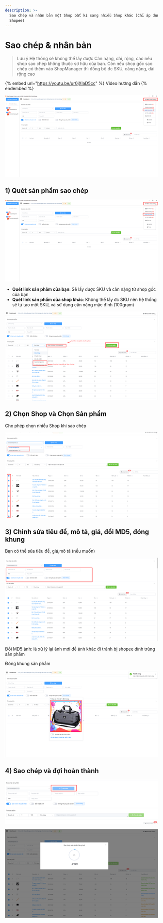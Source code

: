 ```yaml
---
description: >-
  Sao chép và nhân bản một Shop bất kì sang nhiều Shop khác (Chỉ áp dụng cho sàn
  Shopee)
---
```


# Sao chép & nhân bản

> Lưu ý Hệ thống sẽ không thể lấy được Cân nặng, dài, rộng, cao nếu shop sao chép không thuộc sơ hữu của bạn. Còn nếu shop gốc sao chép có thêm vào ShopManager thì đồng bộ đc SKU, câng nặng, dài rộng cao

{% embed url="https://youtu.be/ur0jXIaD5cc" %}
Video hướng dẫn
{% endembed %}

![](<../../.gitbook/assets/image (43).png>)

## 1) Quét sản phẩm sao chép

![](<../../.gitbook/assets/image (34).png>)

* **Quét link sản phẩm của bạn**: Sẽ lấy được SKU và cân nặng từ shop gốc của bạn
* **Quét link sản phẩm của shop khác**: Không thể lấy đc SKU nên hệ thống sẽ tự tạo một SKU, và sử dụng cân nặng mặc định (100gram)

![](<../../.gitbook/assets/image (28).png>)

## 2) Chọn Shop và Chọn Sản phẩm

Cho phép chọn nhiều Shop khi sao chép

![](<../../.gitbook/assets/image (29).png>)

## 3) Chỉnh sửa tiêu đề, mô tả, giá, đổi MD5, đóng khung

Bạn có thể sủa tiêu đề, giá,mô tả (nếu muốn)

![](<../../.gitbook/assets/image (30).png>)

Đổi MD5 ảnh: là xử lý lại ảnh mới để ảnh khác đi tránh bị shopee dính trùng sản phẩm

Đóng khung sản phẩm

![](<../../.gitbook/assets/image (31).png>)

## 4) Sao chép và đợi hoàn thành

![](<../../.gitbook/assets/image (33).png>)

![](<../../.gitbook/assets/image (32).png>)
